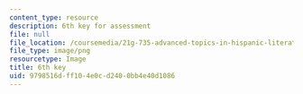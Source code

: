 ```yaml
---
content_type: resource
description: 6th key for assessment
file: null
file_location: /coursemedia/21g-735-advanced-topics-in-hispanic-literature-and-film-the-films-of-luis-bunuel-fall-2013/9798516dff104e0cd2400bb4e40d1086_edu_b-6th-key.png
file_type: image/png
resourcetype: Image
title: 6th key
uid: 9798516d-ff10-4e0c-d240-0bb4e40d1086
---
```

